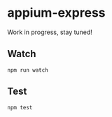 appium-express
===================

Work in progress, stay tuned!

## Watch

```
npm run watch
```

## Test

```
npm test
```
